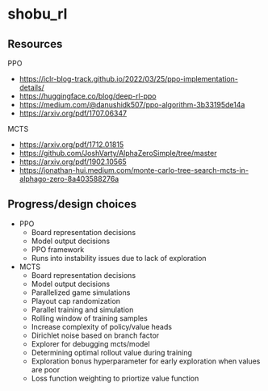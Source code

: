 # shobu_rl

## Resources
PPO
- https://iclr-blog-track.github.io/2022/03/25/ppo-implementation-details/
- https://huggingface.co/blog/deep-rl-ppo
- https://medium.com/@danushidk507/ppo-algorithm-3b33195de14a
- https://arxiv.org/pdf/1707.06347

MCTS
- https://arxiv.org/pdf/1712.01815
- https://github.com/JoshVarty/AlphaZeroSimple/tree/master
- https://arxiv.org/pdf/1902.10565
- https://jonathan-hui.medium.com/monte-carlo-tree-search-mcts-in-alphago-zero-8a403588276a

## Progress/design choices
- PPO
    - Board representation decisions
    - Model output decisions
    - PPO framework
    - Runs into instability issues due to lack of exploration
- MCTS
    - Board representation decisions
    - Model output decisions
    - Parallelized game simulations
    - Playout cap randomization
    - Parallel training and simulation
    - Rolling window of training samples
    - Increase complexity of policy/value heads
    - Dirichlet noise based on branch factor
    - Explorer for debugging mcts/model
    - Determining optimal rollout value during training
    - Exploration bonus hyperparameter for early exploration when values are poor
    - Loss function weighting to priortize value function